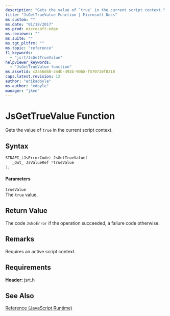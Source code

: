 ```yaml
---
description: "Gets the value of `true` in the current script context."
title: "JsGetTrueValue Function | Microsoft Docs"
ms.custom: ""
ms.date: "01/18/2017"
ms.prod: microsoft-edge
ms.reviewer: ""
ms.suite: ""
ms.tgt_pltfrm: ""
ms.topic: "reference"
f1_keywords: 
  - "jsrt/JsGetTrueValue"
helpviewer_keywords: 
  - "JsGetTrueValue function"
ms.assetid: c2a56d48-344b-492b-90b8-f570710f8310
caps.latest.revision: 12
author: "erikadoyle"
ms.author: "edoyle"
manager: "jken"
---
```

# JsGetTrueValue Function
Gets the value of `true` in the current script context.  
  
## Syntax  
  
```cpp  
STDAPI_(JsErrorCode) JsGetTrueValue(  
   _Out_ JsValueRef *trueValue  
);  
```  
  
#### Parameters  
 `trueValue`  
 The `true` value.  
  
## Return Value  
 The code `JsNoError` if the operation succeeded, a failure code otherwise.  
  
## Remarks  
 Requires an active script context.  
  
## Requirements  
 **Header:** jsrt.h  
  
## See Also  
 [Reference (JavaScript Runtime)](../chakra-hosting/reference-javascript-runtime.md)